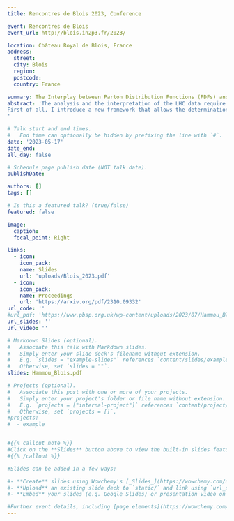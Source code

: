 ```yaml
---
title: Rencontres de Blois 2023, Conference

event: Rencontres de Blois
event_url: http://blois.in2p3.fr/2023/

location: Château Royal de Blois, France
address:
  street:
  city: Blois
  region:
  postcode:
  country: France

summary: The Interplay between Parton Distribution Functions (PDFs) and new physics
abstract: 'The analysis and the interpretation of the LHC data require a precise determination of two key ingredients at the LHC: the Parton Distribution Functions (PDFs) of the protons and the Wilson coefficients of Effective Field Theories (EFT) parametrising the effects of heavy new physics. The LHC data are exploited to constrain both objects. In this talk I present a new framework that sheds light on the interplay between the parametrization of the proton structure and the parametrization of new physics, by presenting two complementary approaches.
First of all, I introduce a new framework that allows the determination of PDFs and SMEFT coefficients both separately and in a simultaneous fit, and I will present its application in the context of the interpretation of the top quark legacy data of LHC Run II. Second, I show the potential of global PDF analyses to inadvertently ‘fit away’ signs of new physics, by identifying specific scenarios in which the PDFs may completely absorb signs of new physics, thus biassing theoretical predictions. At the same time, I discuss several strategies to single out and disentangle such effects.
'

# Talk start and end times.
#   End time can optionally be hidden by prefixing the line with `#`.
date: '2023-05-17'
date_end: 
all_day: false

# Schedule page publish date (NOT talk date).
publishDate: 

authors: []
tags: []

# Is this a featured talk? (true/false)
featured: false

image:
  caption: 
  focal_point: Right

links:
  - icon: 
    icon_pack: 
    name: Slides
    url: 'uploads/Blois_2023.pdf'
  - icon: 
    icon_pack: 
    name: Proceedings
    url: 'https://arxiv.org/pdf/2310.09332'
url_code: ''
#url_pdf: 'https://www.pbsp.org.uk/wp-content/uploads/2023/07/Hammou_Blois.pdf'
url_slides: ''
url_video: ''

# Markdown Slides (optional).
#   Associate this talk with Markdown slides.
#   Simply enter your slide deck's filename without extension.
#   E.g. `slides = "example-slides"` references `content/slides/example-slides.md`.
#   Otherwise, set `slides = ""`.
slides: Hammou_Blois.pdf

# Projects (optional).
#   Associate this post with one or more of your projects.
#   Simply enter your project's folder or file name without extension.
#   E.g. `projects = ["internal-project"]` references `content/project/deep-learning/index.md`.
#   Otherwise, set `projects = []`.
#projects:
#  - example


#{{% callout note %}}
#Click on the **Slides** button above to view the built-in slides feature.
#{{% /callout %}}

#Slides can be added in a few ways:

#- **Create** slides using Wowchemy's [_Slides_](https://wowchemy.com/docs/managing-content/#create-slides) feature and link using `slides` parameter in the front matter of the talk file
#- **Upload** an existing slide deck to `static/` and link using `url_slides` parameter in the front matter of the talk file
#- **Embed** your slides (e.g. Google Slides) or presentation video on this page using [shortcodes](https://wowchemy.com/docs/writing-markdown-latex/).

#Further event details, including [page elements](https://wowchemy.com/docs/writing-markdown-latex/) such as image galleries, can be added to the body of this page.
---
```

